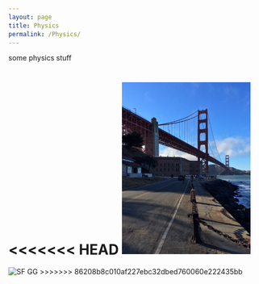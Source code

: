 ```yaml
---
layout: page
title: Physics
permalink: /Physics/
---
```


some physics stuff

<<<<<<< HEAD
<img src="/pictures/mostisko.JPG" alt="SF Golden Gate" width="255px" >
=======
<img src="https://kvitnucazahradka.github.io/parsley/pictures/mostisko.JPG" alt="SF GG" width="255px" >
>>>>>>> 86208b8c010af227ebc32dbed760060e222435bb
